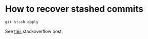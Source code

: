 # How to recover stashed commits

```bash
git stash apply
```

See
[this](https://stackoverflow.com/questions/19003009/how-to-recover-stashed-uncommitted-changes/19003191)
stackoverflow post. 
